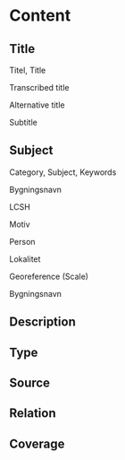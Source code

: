 # Content

## Title

Titel, Title

Transcribed title

Alternative title

Subtitle

## Subject

Category, Subject, Keywords

Bygningsnavn

LCSH

Motiv

Person

Lokalitet

Georeference (Scale)

Bygningsnavn

## Description
## Type
## Source
## Relation
## Coverage

